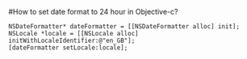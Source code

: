#How to set date format to 24 hour in Objective-c?

	NSDateFormatter* dateFormatter = [[NSDateFormatter alloc] init];
	NSLocale *locale = [[NSLocale alloc] initWithLocaleIdentifier:@"en_GB"];
	[dateFormatter setLocale:locale];